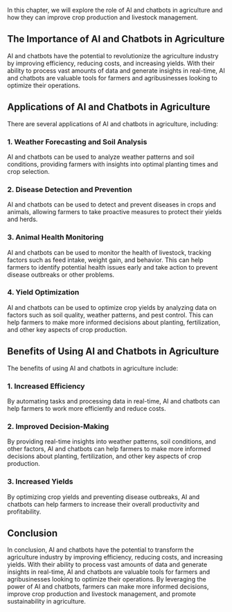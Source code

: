 
In this chapter, we will explore the role of AI and chatbots in agriculture and how they can improve crop production and livestock management.

The Importance of AI and Chatbots in Agriculture
------------------------------------------------

AI and chatbots have the potential to revolutionize the agriculture industry by improving efficiency, reducing costs, and increasing yields. With their ability to process vast amounts of data and generate insights in real-time, AI and chatbots are valuable tools for farmers and agribusinesses looking to optimize their operations.

Applications of AI and Chatbots in Agriculture
----------------------------------------------

There are several applications of AI and chatbots in agriculture, including:

### 1. Weather Forecasting and Soil Analysis

AI and chatbots can be used to analyze weather patterns and soil conditions, providing farmers with insights into optimal planting times and crop selection.

### 2. Disease Detection and Prevention

AI and chatbots can be used to detect and prevent diseases in crops and animals, allowing farmers to take proactive measures to protect their yields and herds.

### 3. Animal Health Monitoring

AI and chatbots can be used to monitor the health of livestock, tracking factors such as feed intake, weight gain, and behavior. This can help farmers to identify potential health issues early and take action to prevent disease outbreaks or other problems.

### 4. Yield Optimization

AI and chatbots can be used to optimize crop yields by analyzing data on factors such as soil quality, weather patterns, and pest control. This can help farmers to make more informed decisions about planting, fertilization, and other key aspects of crop production.

Benefits of Using AI and Chatbots in Agriculture
------------------------------------------------

The benefits of using AI and chatbots in agriculture include:

### 1. Increased Efficiency

By automating tasks and processing data in real-time, AI and chatbots can help farmers to work more efficiently and reduce costs.

### 2. Improved Decision-Making

By providing real-time insights into weather patterns, soil conditions, and other factors, AI and chatbots can help farmers to make more informed decisions about planting, fertilization, and other key aspects of crop production.

### 3. Increased Yields

By optimizing crop yields and preventing disease outbreaks, AI and chatbots can help farmers to increase their overall productivity and profitability.

Conclusion
----------

In conclusion, AI and chatbots have the potential to transform the agriculture industry by improving efficiency, reducing costs, and increasing yields. With their ability to process vast amounts of data and generate insights in real-time, AI and chatbots are valuable tools for farmers and agribusinesses looking to optimize their operations. By leveraging the power of AI and chatbots, farmers can make more informed decisions, improve crop production and livestock management, and promote sustainability in agriculture.
